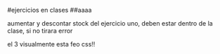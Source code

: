 #ejercicios en clases
##aaaa

aumentar y descontar stock del ejercicio uno, deben estar dentro de la clase, si no tirara error

el 3 visualmente esta feo css!!
